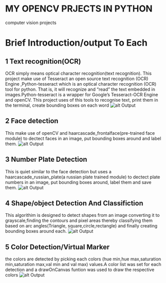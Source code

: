 # MY OPENCV PRJECTS IN PYTHON
computer vision projects
# Brief Introduction/output To Each
## 1 Text recognition(OCR) 
OCR simply means optical character recognition(text recognition). This project make use of Tesseract an open source text recognition (OCR) Engine ,Python-tesseract which is an optical character recognition (OCR) tool for python.
That is, it will recognize and “read” the text embedded in images.Python-tesseract is a wrapper for Google’s Tesseract-OCR Engine and openCV. 
This project uses of this tools to recognise text, print them in the terminal, create bounding boxes on each word
![alt Output](https://user-images.githubusercontent.com/67665701/115891316-dcdf7080-a44d-11eb-94b3-6e73e2038d88.png)

## 2 Face detection 
This make use of openCV and haarcascade_frontalface(pre-trained face module) to dectect faces in an image, put bounding boxes around and label them.
![alt Output](https://user-images.githubusercontent.com/67665701/115896940-d94ee800-a453-11eb-82e8-6c5d024b3595.png)

## 3  Number Plate Detection 
This is quiet similar to the face detection but uses a haarcascade_russian_plate(a russian plate trained module) to dectect plate numbers  in an image, put bounding boxes around, label them and save them.
![alt Output](https://user-images.githubusercontent.com/67665701/115896978-e23fb980-a453-11eb-807c-1c8bda0d9dfa.png)

## 4 Shape/object Detection And Classifiction
This algorithim is designed to detect shapes from an image converting it to grayscale,finding the contours and pixel areas thereby classifying them based on arc angles(Triangle, square,circle,rectangle) and finally creating bounding boxes around each.
![alt Output](https://user-images.githubusercontent.com/67665701/115897108-fe435b00-a453-11eb-8613-35f24b15226a.png)

## 5 Color Detection/Virtual Marker
the colors are detected by picking each colors (hue min,hue max,saturation min,saturation max,val min and val max) values.A color list was set for each detection and a drawOnCanvas funtion was used to draw the respective colors
![alt Output](https://user-images.githubusercontent.com/67665701/115897020-ea97f480-a453-11eb-9c7d-4c69a684ca51.png)
